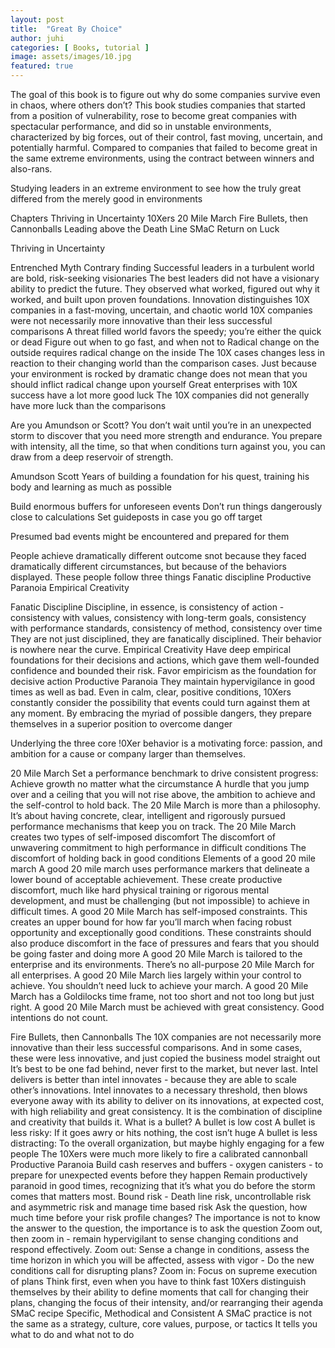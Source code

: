 ```yaml
---
layout: post
title:  "Great By Choice"
author: juhi
categories: [ Books, tutorial ]
image: assets/images/10.jpg
featured: true
---
```


The goal of this book is to figure out why do some companies survive even in chaos, where others don’t?
This book studies companies that started from a position of vulnerability, rose to become great companies with spectacular performance, and did so in unstable environments, characterized by big forces, out of their control, fast moving, uncertain, and potentially harmful. Compared to companies that failed to become great in the same extreme environments, using the contract between winners and also-rans.

Studying leaders in an extreme environment to see how the truly great differed from the merely good in environments

Chapters
Thriving in Uncertainty
10Xers
20 Mile March
Fire Bullets, then Cannonballs
Leading above the Death Line
SMaC
Return on Luck

Thriving in Uncertainty


Entrenched Myth
Contrary finding
Successful leaders in a turbulent world are bold, risk-seeking visionaries
The best leaders did not have a visionary ability to predict the future. They observed what worked, figured out why it worked, and built upon proven foundations.
Innovation distinguishes 10X companies in a fast-moving, uncertain, and chaotic world
10X companies were not necessarily more innovative than their less successful comparisons
A threat filled world favors the speedy; you’re either the quick or dead
Figure out when to go fast, and when not to
Radical change on the outside requires radical change on the inside
The 10X cases changes less in reaction to their changing world than the comparison cases. Just because your environment is rocked by dramatic change does not mean that you should inflict radical change upon yourself
Great enterprises with 10X success have a lot more good luck
The 10X companies did not generally have more luck than the comparisons


Are you Amundson or Scott?
You don’t wait until you’re in an unexpected storm to discover that you need more strength and endurance.
You prepare with intensity, all the time, so that when conditions turn against you, you can draw from a deep reservoir of strength.




Amundson
Scott
Years of building a foundation for his quest, training his body and learning as much as possible


Build enormous buffers for unforeseen events
Don’t run things dangerously close to calculations
Set guideposts in case you go off target


Presumed bad events might be encountered and prepared for them



People achieve dramatically different outcome snot because they faced dramatically different circumstances, but because of the behaviors displayed.
These people follow three things
Fanatic discipline
Productive Paranoia
Empirical Creativity



Fanatic Discipline
Discipline, in essence, is consistency of action - consistency with values, consistency with long-term goals, consistency with performance standards, consistency of method, consistency over time
They are not just disciplined, they are fanatically disciplined. Their behavior is nowhere near the curve.
Empirical Creativity
Have deep empirical foundations for their decisions and actions, which gave them well-founded confidence and bounded their risk.
Favor empiricism as the foundation for decisive action
Productive Paranoia
They maintain hypervigilance in good times as well as bad. Even in calm, clear, positive conditions, 10Xers constantly consider the possibility that events could turn against them at any moment. 
By embracing the myriad of possible dangers, they prepare themselves in a superior position to overcome danger

Underlying the three core !0Xer behavior is a motivating force: passion, and ambition for a cause or company larger than themselves. 

20 Mile March
Set a performance benchmark to drive consistent progress: Achieve growth no matter what the circumstance
A hurdle that you jump over and a ceiling that you will not rise above, the ambition to achieve and the self-control to hold back.
The 20 Mile March is more than a philosophy. It’s about having concrete, clear, intelligent and rigorously pursued performance mechanisms that keep you on track. The 20 Mile March creates two types of self-imposed discomfort
The discomfort of unwavering commitment to high performance in difficult conditions
The discomfort of holding back in good conditions
Elements of a good 20 mile march
A good 20 mile march uses performance markers that delineate a lower bound of acceptable achievement. These create productive discomfort, much like hard physical training or rigorous mental development, and must be challenging (but not impossible) to achieve in difficult times.
A good 20 Mile March has self-imposed constraints. This creates an upper bound for how far you’ll march when facing robust opportunity and exceptionally good conditions. These constraints should also produce discomfort in the face of pressures and fears that you should be going faster and doing more
A good 20 Mile March is tailored to the enterprise and its environments. There’s no all-purpose 20 Mile March for all enterprises. 
A good 20 Mile March lies largely within your control to achieve. You shouldn’t need luck to achieve your march.
A good 20 Mile March has a Goldilocks time frame, not too short and not too long but just right.
A good 20 Mile March must be achieved with great consistency. Good intentions do not count.

Fire Bullets, then Cannonballs
The 10X companies are not necessarily more innovative than their less successful comparisons. And in some cases, these were less innovative, and just copied the business model straight out
It’s best to be one fad behind, never first to the market, but never last.
Intel delivers is better than intel innovates - because they are able to scale other’s innovations. Intel innovates to a necessary threshold, then blows everyone away with its ability to deliver on its innovations, at expected cost, with high reliability and great consistency.
It is the combination of discipline and creativity that builds it.
What is a bullet?
A bullet is low cost
A bullet is less risky: If it goes awry or hits nothing, the cost isn’t huge
A bullet is less distracting: To the overall organization, but maybe highly engaging for a few people
The 10Xers were much more likely to fire a calibrated cannonball
Productive Paranoia
Build cash reserves and buffers - oxygen canisters - to prepare for unexpected events before they happen
Remain productively paranoid in good times, recognizing that it’s what you do before the storm comes that matters most.
Bound risk - Death line risk, uncontrollable risk and asymmetric risk and manage time based risk
Ask the question, how much time before your risk profile changes? The importance is not to know the answer to the question, the importance is to ask the question
Zoom out, then zoom in - remain hypervigilant to sense changing conditions and respond effectively.
Zoom out: Sense a change in conditions, assess the time horizon in which you will be affected, assess with vigor - Do the new conditions call for disrupting plans? 
Zoom in: Focus on supreme execution of plans
Think first, even when you have to think fast
10Xers distinguish themselves by their ability to define moments that call for changing their plans, changing the focus of their intensity, and/or rearranging their agenda
SMaC recipe
Specific, Methodical and Consistent
A SMaC practice is not the same as a strategy, culture, core values, purpose, or tactics
It tells you what to do and what not to do
